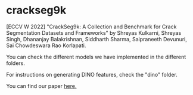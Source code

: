 # crackseg9k
[ECCV W 2022] "CrackSeg9k: A Collection and Benchmark for Crack Segmentation Datasets and Frameworks" by Shreyas Kulkarni, Shreyas Singh, Dhananjay Balakrishnan, Siddharth Sharma, Saipraneeth Devunuri, Sai Chowdeswara Rao Korlapati.

You can check the different models we have implemented in the different folders. 

For instructions on generating DINO features, check the "dino" folder.

You can find our paper [here.](https://arxiv.org/abs/2208.13054)
